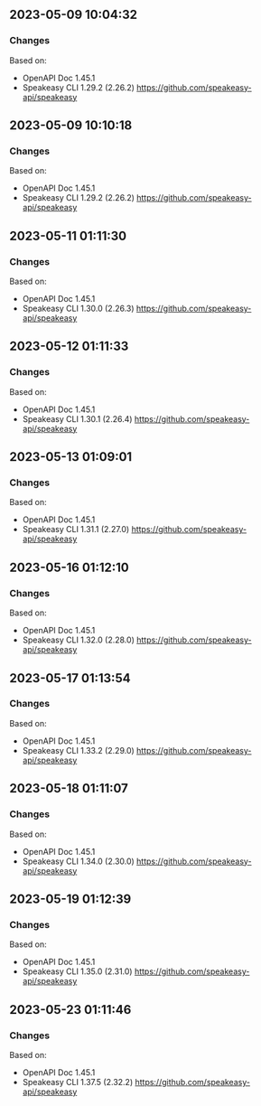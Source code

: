 

## 2023-05-09 10:04:32
### Changes
Based on:
- OpenAPI Doc 1.45.1 
- Speakeasy CLI 1.29.2 (2.26.2) https://github.com/speakeasy-api/speakeasy

## 2023-05-09 10:10:18
### Changes
Based on:
- OpenAPI Doc 1.45.1 
- Speakeasy CLI 1.29.2 (2.26.2) https://github.com/speakeasy-api/speakeasy

## 2023-05-11 01:11:30
### Changes
Based on:
- OpenAPI Doc 1.45.1 
- Speakeasy CLI 1.30.0 (2.26.3) https://github.com/speakeasy-api/speakeasy

## 2023-05-12 01:11:33
### Changes
Based on:
- OpenAPI Doc 1.45.1 
- Speakeasy CLI 1.30.1 (2.26.4) https://github.com/speakeasy-api/speakeasy

## 2023-05-13 01:09:01
### Changes
Based on:
- OpenAPI Doc 1.45.1 
- Speakeasy CLI 1.31.1 (2.27.0) https://github.com/speakeasy-api/speakeasy

## 2023-05-16 01:12:10
### Changes
Based on:
- OpenAPI Doc 1.45.1 
- Speakeasy CLI 1.32.0 (2.28.0) https://github.com/speakeasy-api/speakeasy

## 2023-05-17 01:13:54
### Changes
Based on:
- OpenAPI Doc 1.45.1 
- Speakeasy CLI 1.33.2 (2.29.0) https://github.com/speakeasy-api/speakeasy

## 2023-05-18 01:11:07
### Changes
Based on:
- OpenAPI Doc 1.45.1 
- Speakeasy CLI 1.34.0 (2.30.0) https://github.com/speakeasy-api/speakeasy

## 2023-05-19 01:12:39
### Changes
Based on:
- OpenAPI Doc 1.45.1 
- Speakeasy CLI 1.35.0 (2.31.0) https://github.com/speakeasy-api/speakeasy

## 2023-05-23 01:11:46
### Changes
Based on:
- OpenAPI Doc 1.45.1 
- Speakeasy CLI 1.37.5 (2.32.2) https://github.com/speakeasy-api/speakeasy
